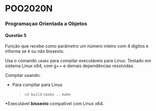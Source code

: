 # POO2020N

### Programaçao Orientada a Objetos

#### Questão 5

Função que recebe como parâmetro um número inteiro com 4 dígitos e informa se é ou não bissexto.

Usa o comando *`cmake`* para compilar executáveis para Linux. Testado em sistema Linux x64, com g++ e demais dependências resolvidas.

Compilar usando:

- Para compilar para Linux
  > `cd build`
  > `cmake ..`
  > `make`

*Executável **bissexto** compatível com Linux x64.

